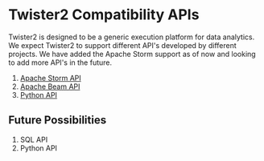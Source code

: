 # Twister2 Compatibility APIs

Twister2 is designed to be a generic execution platform for data analytics. We expect Twister2 to 
support different API's developed by different projects. We have added the Apache Storm support as 
of now and looking to add more API's in the future.

1. [Apache Storm API](storm.md)
2. [Apache Beam API](beam.md)
3. [Python API](beam.md)

## Future Possibilities

1. SQL API
2. Python API
